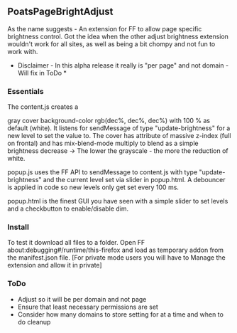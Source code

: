 ## PoatsPageBrightAdjust

As the name suggests - An extension for FF to allow page specific brightness control.
Got the idea when the other adjust brightness extension wouldn't work for all sites, as well as
being a bit chompy and not fun to work with.

* Disclaimer - In this alpha release it really is "per page" and not domain - Will fix in ToDo *

### Essentials

The content.js creates a <div> gray cover background-color rgb(dec%, dec%, dec%) with 100 % as default (white). It listens
for sendMessage of type "update-brightness" for a new level to set the value to.
The cover has attribute of massive z-index (full on frontal) and has mix-blend-mode multiply to blend as a simple
brightness decrease -> The lower the grayscale - the more the reduction of white.

popup.js uses the FF API to sendMessage to content.js with type "update-brightness" and the current level set
via slider in popup.html. A debouncer is applied in code so new levels only get set every 100 ms.

popup.html is the finest GUI you have seen with a simple slider to set levels and a checkbutton to enable/disable
dim.

### Install

To test it download all files to a folder. Open FF about:debugging#/runtime/this-firefox and load as temporary addon
from the manifest.json file.
[For private mode users you will have to Manage the extension and allow it in private]

### ToDo

* Adjust so it will be per domain and not page
* Ensure that least necessary permissions are set
* Consider how many domains to store setting for at a time and when to do cleanup
